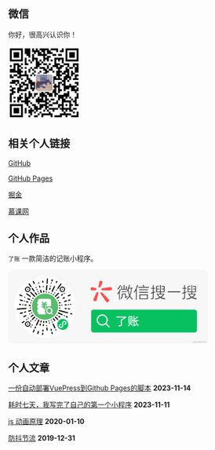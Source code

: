 ## 微信
你好，很高兴认识你！

<img src='./docs/image/owner.png' height='150'/>

## 相关个人链接
[GitHub](https://github.com/wyh-code)

[GitHub Pages](https://wyh-code.github.io/blog/)

[掘金](https://juejin.cn/user/3157453124154920)

[慕课网](https://www.imooc.com/u/4173992/articles)

## 个人作品
`了账` 一款简洁的记账小程序。

<img src='./docs/image/lz-11.png' height='150'/>

## 个人文章

[一份自动部署VuePress到Github Pages的脚本](https://github.com/wyh-code/blog/issues/4#issue-1992351915)  <strong>2023-11-14</strong>

[耗时七天，我写完了自己的第一个小程序](https://github.com/wyh-code/blog/issues/3#issue-1992152175)  <strong>2023-11-11</strong>

[js 动画原理](https://github.com/wyh-code/blog/issues/2#issue-1992141690)   <strong>2020-01-10</strong>

[防抖节流](https://github.com/wyh-code/blog/issues/1#issue-1992097204)   <strong> 2019-12-31</strong>
